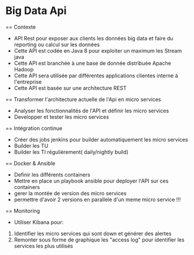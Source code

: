 # Big Data Api
== Contexte
- API Rest pour exposer aux clients les données big data et faire du reporting ou calcul sur les données
- Cette API est codée en Java 8 pour exploiter un maximum les Stream java
- Cette API est branchée à une base de donnée distribuée Apache Hadoop
- Cette API sera utilisée par différentes applications clientes interne à l'entreprise
- Cette API est basée sur une architecture REST

== Transformer l'architecture actuelle de l'Api en micro services
- Analyser les fonctionnalités de l'API et définir les micro services
- Developper et tester les micro services


== Intégration continue
- Créer des jobs jenkins pour builder automatiquement les micro services
- Builder les TU
- Builder les TI régulièrement( daily/nightly build)

== Docker & Ansible
- Definir les différents containers
- Mettre en place un playbook ansible pour deployer l'API sur ces containers
- gerer la montée de version des micro services
- permettre d'avoir 2 versions en parallele d'un meme micro service !!!

 
== Monitoring
- Utiliser Kibana pour:
 1. Identifier les micro services qui sont down et générer des alertes
 2. Remonter sous forme de graphique les "access log" pour identifier les services les plus utilisés


